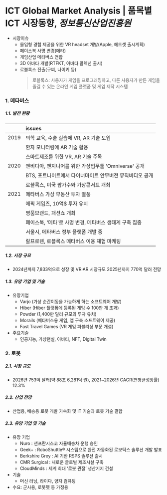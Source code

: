 # ICT Global Market Analysis | 품목별 ICT 시장동향, *정보통신산업진흥원*  


- 시장이슈
  + 몰입형 경험 제공을 위한 VR headset 개발(Apple, 헤드셋 출시계획)
  + 페이스북 사명 변경(메타)  
  + 게임산업 메타버스 연합  
  + 3D 아바타 개발(RTFKT, 아바타 콜렉션 출시)  
  + 로블록스 진출(구찌, 나이키 등)  
    >로블록스: 사용자가 게임을 프로그래밍하고, 다른 사용자가 만든 게임을 즐길 수 있는 온라인 게임 플랫폼 및 게임 제작 시스템


### 1. 메타버스
##### 1.1. 발전 현황  

|  | issues |
| -------- | :------ |
| 2019  | 의학 교육, 수술 실습에 VR, AR 기술 도입    |
|| 환자 모니터링에 AR 기술 활용    |
|| 스마트제조를 위한 VR, AR 기술 주목    |
| 2020 | 엔비디아, 엔지니어를 위한 가상업무툴 'Omniverse' 공개    |
||BTS, 포트나이트에서 다이너마이트 안무버전 뮤직비디오 공개 |
||로블록스, 미국 팝가수와 가상콘서트 개최 |
| 2021 |메타버스 가상 부동산 투자 열풍|
||에픽 게임즈, 10억$ 투자 유치|
||명품브랜드, 패션쇼 개최|
||페이스북, '메타'로 사명 변경, 메타버스 생태계 구축 집중|
||서울시, 메타버스 정부 플랫폼 개발 중|
||랄프로렌, 로블록스 메타버스 이용 체험 마케팅|

##### 1.2. 시장 규모  
- 2024년까지 7,833억으로 성장 및 VR·AR 시장규모 2025년까지 770억 달러 전망



##### 1.3. 유망 기업 및 기술
- 유망기업  
  + Varjo (가상 순간이동을 가능하게 하는 소프트웨어 개발)<!-- 주석처리 -->
  + Hiber (Hiber 플랫폼에 등록된 게임 수 100만 개 초과)  
  + Powder (1,400만 달러 규모의 투자 유치)  
  + Morails (메타버스용 게임, 앱 구축 소프트웨어 제공)  
  + Fast Travel Games (VR 게임 퍼블리싱 부문 개설)  
- 주요기술
  + 인공지능, 가상현실, 아바타, NFT, Digital Twin  


### 2. 로봇  
##### 2.1. 시장 규모
- 2026년 753억 달러(약 88조 6,281억 원), 2021~2026년 CAGR(연평균성장률) 12.3%  

##### 2.2. 산업 전망
- 산업용, 배송용 로봇 개발 가속화 및 IT 기술과 로봇 기술 결합


##### 2.3. 유망 기업 및 기술
- 유망 기업
  + Nuro : 샌프란시스코 자율배송차 운행 승인
  + Geek+ : RoboShuttle® 시스템으로 완전 자동화된 로보틱스 솔루션 개발 발표
  + Berkshire Grey : AI 기반 RSPS 솔루션 출시
  + CMR Surgical : 새로운 글로벌 제조시설 구축
  + CloudMinds : 세계 최대 ‘로봇 관절’ 생산기지 건설
- 기술
  + 머신 러닝, 라이다, 양자 컴퓨팅
- 수요: 군사용, 로봇펫 등 가정용














